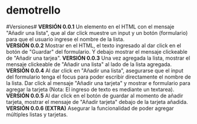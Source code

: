 # demotrello
#Versiones#
 **VERSIÓN 0.0.1**
   Un elemento en el HTML con el mensaje "Añadir una lista", que al dar click muestre un input y un botón (formulario) para que el usuario ingrese el nombre de la lista.  
  **VERSIÓN 0.0.2**
   Mostrar en el HTML, el texto ingresado al dar click en el botón de "Guardar" del formulario. 
   Y debajo mostrar el mensaje clickeable de "Añadir una tarjea".
  **VERSIÓN 0.0.3**
   Una vez agregada la lista, mostrar el mensaje clickeable de "Añadir una lista" al lado de la lista agregada.
  **VERSIÓN 0.0.4**
   Al dar click en "Añadir una lista", asegurarse que el input del formulario tenga el focus para poder escribir directamente el nombre de la lista.
   Dar click al mensaje "Añadir una tarjeta" y mostrar e formulario para agregar la tarjeta (Nota: El ingreso de texto es mediante un textarea).
  **VERSIÓN 0.0.5**
   Al dar click en el botón de guardar al momento de añadir tarjeta, mostrar el mensaje de "Añadir tarjeta" debajo de la tarjeta añadida.
  **VERSIÓN 0.0.6 (EXTRA)**
   Asegurar la funcionalidad de poder agregar múltiples listas y tarjetas.
